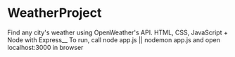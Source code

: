 # WeatherProject
Find any city's weather using OpenWeather's API. HTML, CSS, JavaScript + Node with Express__
To run, call node app.js || nodemon app.js and open localhost:3000 in browser
